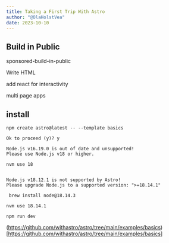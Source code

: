 ```yaml
---
title: Taking a First Trip With Astro
author: "@OlaHolstVea"
date: 2023-10-10
---
```


## Build in Public


sponsored-build-in-public


Write HTML

add react for interactivity

multi page apps


## install

```shell
npm create astro@latest -- --template basics

Ok to proceed (y)? y

Node.js v16.19.0 is out of date and unsupported!
Please use Node.js v18 or higher.

nvm use 18


Node.js v18.12.1 is not supported by Astro!
Please upgrade Node.js to a supported version: ">=18.14.1"

 brew install node@18.14.3

nvm use 18.14.1

npm run dev
```

(https://github.com/withastro/astro/tree/main/examples/basics)[https://github.com/withastro/astro/tree/main/examples/basics]


